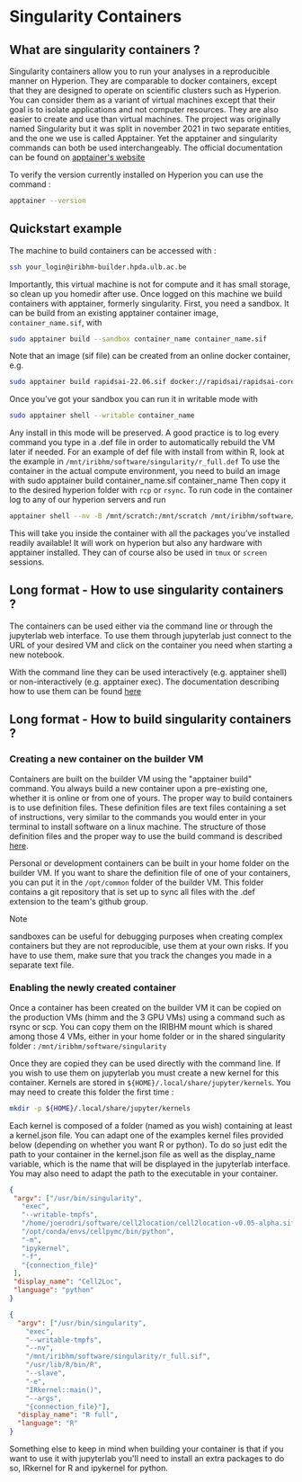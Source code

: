 # Singularity Containers  

## What are singularity containers ? 
Singularity containers allow you to run your analyses in a reproducible manner on Hyperion. They are comparable to docker containers, except that they are designed to operate on scientific clusters such as Hyperion. You can consider them as a variant of virtual machines except that their goal is to isolate applications and not computer resources. They are also easier to create and use than virtual machines. The project was originally named Singularity but it was split in november 2021 in two separate entities, and the one we use is called Apptainer. Yet the apptainer and singularity commands can both be used interchangeably. The official documentation can be found on [apptainer's website](https://apptainer.org/documentation/)

To verify the version currently installed on Hyperion you can use the command :
```bash
apptainer --version
```

## Quickstart example

The machine to build containers can be accessed with :
```bash
ssh your_login@iribhm-builder.hpda.ulb.ac.be
```
Importantly, this virtual machine is not for compute and it has small storage, so clean up you homedir after use.
Once logged on this machine we build containers with apptainer, formerly singularity.
First, you need a sandbox. It can be build from an existing apptainer container image, `container_name.sif`, with
```bash
sudo apptainer build --sandbox container_name container_name.sif
```
Note that an image (sif file) can be created from an online docker container, e.g.
```bash
sudo apptainer build rapidsai-22.06.sif docker://rapidsai/rapidsai-core:22.06-cuda11.5-runtime-ubuntu20.04-py3.9
```
Once you’ve got your sandbox you can run it in writable mode with
```bash
sudo apptainer shell --writable container_name
```
Any install in this mode will be preserved. A good practice is to log every command you type in a .def file in order to automatically rebuild the VM later if needed. For an example of def file with install from within R, look at the example in `/mnt/iribhm/software/singularity/r_full.def`
To use the container in the actual compute environment, you need to build an image with
sudo apptainer build container_name.sif container_name
Then copy it to the desired hyperion folder with `rcp` or `rsync`.
To run code in the container log to any of our hyperion servers and run
```bash
apptainer shell --nv -B /mnt/scratch:/mnt/scratch /mnt/iribhm/software/singularity/container_name.sif
```
This will take you inside the container with all the packages you’ve installed readily available! It will work on hyperion but also any hardware with apptainer installed. 
They can of course also be used in `tmux` or `screen` sessions.

## Long format - How to use singularity containers ?
The containers can be used either via the command line or through the jupyterlab web interface. To use them through jupyterlab just connect to the URL of your desired VM and click on the container you need when starting a new notebook.

With the command line they can be used interactively (e.g. apptainer shell) or non-interactively (e.g. apptainer exec). The documentation describing how to use them can be found [here](https://apptainer.org/docs/user/latest/quick_start.html#interacting-with-images)

## Long format - How to build singularity containers ?
### Creating a new container on the builder VM
Containers are built on the builder VM using the "apptainer build" command. You always build a new container upon a pre-existing one, whether it is online or from one of yours. The proper way to build containers is to use definition files. These definition files are text files containing a set of instructions, very similar to the commands you would enter in your terminal to install software on a linux machine. The structure of those definition files and the proper way to use the build command is described [here](https://apptainer.org/docs/user/latest/build_a_container.html).

Personal or development containers can be built in your home folder on the builder VM. If you want to share the definition file of one of your containers, you can put it in the `/opt/common` folder of the builder VM. This folder contains a git repository that is set up to sync all files with the .def extension to the team's github group.

>[!NOTE]
>sandboxes can be useful for debugging purposes when creating complex containers but they are not reproducible, use them at your own risks. If you have to use them, make sure that you track the changes you made in a separate text file.

### Enabling the newly created container
Once a container has been created on the builder VM it can be copied on the production VMs (himm and the 3 GPU VMs) using a command such as rsync or scp. You can copy them on the IRIBHM mount which is shared among those 4 VMs, either in your home folder or in the shared singularity folder : `/mnt/iribhm/software/singularity`

Once they are copied they can be used directly with the command line. If you wish to use them on jupyterlab you must create a new kernel for this container. Kernels are stored in `${HOME}/.local/share/jupyter/kernels`. You may need to create this folder the first time :
```bash
mkdir -p ${HOME}/.local/share/jupyter/kernels
```
Each kernel is composed of a folder (named as you wish) containing at least a kernel.json file. You can adapt one of the examples kernel files provided below (depending on whether you want R or python). To do so just edit the path to your container in the kernel.json file as well as the display_name variable, which is the name that will be displayed in the jupyterlab interface. You may also need to adapt the path to the executable in your container. 

```json
{ 
 "argv": ["/usr/bin/singularity", 
   "exec", 
   "--writable-tmpfs", 
   "/home/joerodri/software/cell2location/cell2location-v0.05-alpha.sif", 
   "/opt/conda/envs/cellpymc/bin/python", 
   "-m", 
   "ipykernel", 
   "-f", 
   "{connection_file}" 
 ], 
 "display_name": "Cell2Loc",
 "language": "python"
}

{
  "argv": ["/usr/bin/singularity",
    "exec",
    "--writable-tmpfs",
    "--nv",
    "/mnt/iribhm/software/singularity/r_full.sif",
    "/usr/lib/R/bin/R",
    "--slave",
    "-e",
    "IRkernel::main()",
    "--args",
    "{connection_file}"],
  "display_name": "R full",
  "language": "R"
}
```

Something else to keep in mind when building your container is that if you want to use it with jupyterlab you'll need to install an extra packages to do so, IRkernel for R and ipykernel for python.